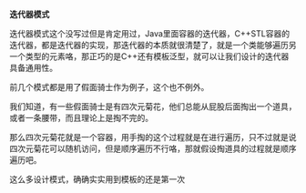 **迭代器模式**

迭代器模式这个没写过但是肯定用过，Java里面容器的迭代器，C++STL容器的迭代器，都是迭代器的实现，那迭代器的本质就很清楚了，就是一个类能够遍历另一个类型的元素咯，那正巧的是C++还有模板泛型，就可以让我们设计的迭代器具备通用性。

前几个模式都是用了假面骑士作为例子，这个也不例外。

我们知道，有一些假面骑士是有四次元菊花，他们总能从屁股后面掏出一个道具，或者一条腰带，而且理论上是掏不完的。

那么四次元菊花就是一个容器，用手掏的这个过程就是在进行遍历，只不过就是说四次元菊花可以随机访问，但是顺序遍历不行咯，那就假设掏道具的过程就是顺序遍历吧。

这么多设计模式，确确实实用到模板的还是第一次